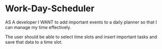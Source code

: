 # Work-Day-Scheduler

AS A developer 
I WANT to add important events to a daily planner so that I can manage my time effectively.

The user should be able to select time slots and insert important tasks and save that data to a time slot. 